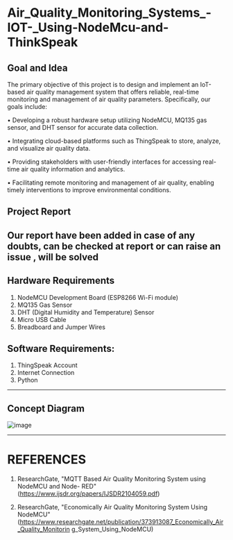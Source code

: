 # Air_Quality_Monitoring_Systems_-IOT-_Using-NodeMcu-and-ThinkSpeak


## Goal and Idea
The primary objective of this project is to design and implement an IoT-based air quality
management system that offers reliable, real-time monitoring and management of air quality
parameters. Specifically, our goals include:

• Developing a robust hardware setup utilizing NodeMCU, MQ135 gas sensor, and DHT
sensor for accurate data collection.

• Integrating cloud-based platforms such as ThingSpeak to store, analyze, and visualize
air quality data.

• Providing stakeholders with user-friendly interfaces for accessing real-time air quality
information and analytics.

• Facilitating remote monitoring and management of air quality, enabling timely
interventions to improve environmental conditions.

## Project Report
Our report have been added in case of any doubts, can be checked at report or can raise an issue , will be solved
---------------------------------------------------------------------------------------------------------------------------------------------------------------------------------------------------------------------
## Hardware Requirements

1. NodeMCU Development Board (ESP8266 Wi-Fi module)
2. MQ135 Gas Sensor
3. DHT (Digital Humidity and Temperature) Sensor
4. Micro USB Cable
5. Breadboard and Jumper Wires

## Software Requirements:

1. ThingSpeak Account
2. Internet Connection
3. Python

---------------------------------------------------------------------------------------------------------------------------------------------------------------------------------------------------------------------
## Concept Diagram
![image](https://github.com/user-attachments/assets/0525e4bb-cea7-4253-953a-000776a7bffb)

---------------------------------------------------------------------------------------------------------------------------------------------------------------------------------------------------------------------
# REFERENCES

1. ResearchGate, "MQTT Based Air Quality Monitoring System using NodeMCU and Node-
RED" (https://www.ijsdr.org/papers/IJSDR2104059.pdf)

2. ResearchGate, "Economically Air Quality Monitoring System Using NodeMCU"
(https://www.researchgate.net/publication/373913087_Economically_Air_Quality_Monitorin
g_System_Using_NodeMCU)
